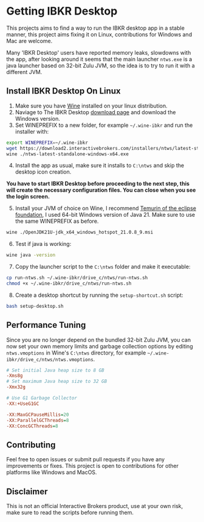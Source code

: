 # Getting IBKR Desktop

This projects aims to find a way to run the IBKR desktop app in a stable manner, this project aims fixing it on Linux, contributions for Windows and Mac are welcome.

Many 'IBKR Desktop' users have reported memory leaks, slowdowns with the app, after looking around it seems that the main launcher `ntws.exe` is a java launcher based on 32-bit Zulu JVM, so the idea is to try to run it with a different JVM.

## Install IBKR Desktop On Linux

1. Make sure you have [Wine](https://gitlab.winehq.org/wine/wine/-/wikis/Download) installed on your linux distribution.
2. Naviage to The IBKR Desktop [download page](https://www.interactivebrokers.com/en/trading/ibkr-desktop-download.php) and download the Windows version.
3. Set WINEPREFIX to a new folder, for example `~/.wine-ibkr` and run the installer with:

```sh
export WINEPREFIX=~/.wine-ibkr
wget https://download2.interactivebrokers.com/installers/ntws/latest-standalone/ntws-latest-standalone-windows-x64.exe
wine ./ntws-latest-standalone-windows-x64.exe
```

4. Install the app as usual, make sure it installs to `C:\ntws` and skip the desktop icon creation.

**You have to start IBKR Desktop before proceeding to the next step, this will create the necessary configuration files. You can close when you see the login screen.**

5. Install your JVM of choice on Wine, I recommend [Temurin of the eclipse foundation](https://adoptium.net/temurin/releases), I used 64-bit Windows version of Java 21. Make sure to use the same WINEPREFIX as before.

```sh
wine ./OpenJDK21U-jdk_x64_windows_hotspot_21.0.8_9.msi
```

6. Test if java is working:

```sh
wine java -version
```

7. Copy the launcher script to the `C:\ntws` folder and make it executable:

```sh
cp run-ntws.sh ~/.wine-ibkr/drive_c/ntws/run-ntws.sh
chmod +x ~/.wine-ibkr/drive_c/ntws/run-ntws.sh
```

8. Create a desktop shortcut by running the `setup-shortcut.sh` script:

```sh
bash setup-desktop.sh
```

## Performance Tuning

Since you are no longer depend on the bundled 32-bit Zulu JVM, you can now set your own memory limits and garbage collection options by editing `ntws.vmoptions` in Wine's `C:\ntws` directory, for example `~/.wine-ibkr/drive_c/ntws/ntws.vmoptions`.

```ini
# Set initial Java heap size to 8 GB
-Xms8g
# Set maximum Java heap size to 32 GB
-Xmx32g

# Use G1 Garbage Collector
-XX:+UseG1GC

-XX:MaxGCPauseMillis=20
-XX:ParallelGCThreads=8
-XX:ConcGCThreads=8
```

## Contributing

Feel free to open issues or submit pull requests if you have any improvements or fixes.
This project is open to contributions for other platforms like Windows and MacOS.

## Disclaimer

This is not an official Interactive Brokers product, use at your own risk, make sure to read the scripts before running them.
